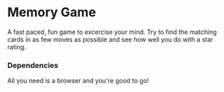 # Memory Game

A fast paced, fun game to excercise your mind. Try to find the matching cards in
as few moves as possible and see how well you do with a star rating.

### Dependencies

All you need is a browser and you're good to go!
